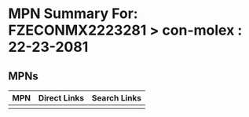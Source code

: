 



# MPN Summary For: FZECONMX2223281 > con-molex : 22-23-2081

## MPNs
  

|MPN|Direct Links|Search Links|
| :--- | :--- | :--- |
||||

